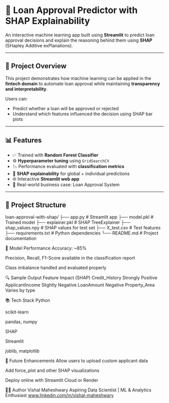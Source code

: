 # 🏦 Loan Approval Predictor with SHAP Explainability

An interactive machine learning app built using **Streamlit** to predict loan approval decisions and explain the reasoning behind them using **SHAP** (SHapley Additive exPlanations).

---

## 📌 Project Overview

This project demonstrates how machine learning can be applied in the **fintech domain** to automate loan approval while maintaining **transparency and interpretability**.

Users can:
- Predict whether a loan will be approved or rejected
- Understand which features influenced the decision using SHAP bar plots

---

## 📊 Features

- ✅ Trained with **Random Forest Classifier**
- ⚙️ **Hyperparameter tuning** using `GridSearchCV`
- 📉 Performance evaluated with **classification metrics**
- 🧠 **SHAP explainability** for global + individual predictions
- 🌐 Interactive **Streamlit web app**
- 💼 Real-world business case: Loan Approval System

---

## 📂 Project Structure

loan-approval-with-shap/
├── app.py # Streamlit app
├── model.pkl # Trained model
├── explainer.pkl # SHAP TreeExplainer
├── shap_values.npy # SHAP values for test set
├── X_test.csv # Test features
├── requirements.txt # Python dependencies
└── README.md # Project documentation


🧪 Model Performance
Accuracy: ~85%

Precision, Recall, F1-Score available in the classification report

Class imbalance handled and evaluated properly

🔍 Sample Output
Feature	Impact (SHAP)
Credit_History	Strongly Positive
ApplicantIncome	Slightly Negative
LoanAmount	Negative
Property_Area	Varies by type

📚 Tech Stack
Python

scikit-learn

pandas, numpy

SHAP

Streamlit

joblib, matplotlib

📌 Future Enhancements
Allow users to upload custom applicant data

Add force_plot and other SHAP visualizations

Deploy online with Streamlit Cloud or Render

👨‍💻 Author
Vishal Maheshwary
Aspiring Data Scientist | ML & Analytics Enthusiast
www.linkedin.com/in/vishal-maheshwary
